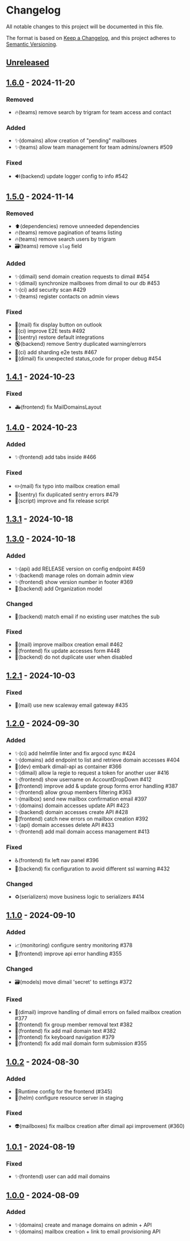 # Changelog

All notable changes to this project will be documented in this file.

The format is based on [Keep a Changelog](https://keepachangelog.com/en/1.0.0),
and this project adheres to
[Semantic Versioning](https://semver.org/spec/v2.0.0.html).

## [Unreleased]

## [1.6.0] - 2024-11-20

### Removed

- 🔥(teams) remove search by trigram for team access and contact

### Added

- ✨(domains) allow creation of "pending" mailboxes
- ✨(teams) allow team management for team admins/owners #509

### Fixed

-  🔊(backend) update logger config to info #542

## [1.5.0] - 2024-11-14

### Removed

- ⬆️(dependencies) remove unneeded dependencies
- 🔥(teams) remove pagination of teams listing
- 🔥(teams) remove search users by trigram
- 🗃️(teams) remove `slug` field

### Added

- ✨(dimail) send domain creation requests to dimail #454
- ✨(dimail) synchronize mailboxes from dimail to our db #453
- ✨(ci) add security scan #429
- ✨(teams) register contacts on admin views

### Fixed

- 🐛(mail) fix display button on outlook
- 💚(ci) improve E2E tests #492
- 🔧(sentry) restore default integrations
- 🔇(backend) remove Sentry duplicated warning/errors
- 👷(ci) add sharding e2e tests  #467
- 🐛(dimail) fix unexpected status_code for proper debug #454

## [1.4.1] - 2024-10-23

### Fixed

- 🚑️(frontend) fix MailDomainsLayout

## [1.4.0] - 2024-10-23

### Added

- ✨(frontend) add tabs inside #466

### Fixed

- ✏️(mail) fix typo into mailbox creation email
- 🐛(sentry) fix duplicated sentry errors #479
- 🐛(script) improve and fix release script

## [1.3.1] - 2024-10-18

## [1.3.0] - 2024-10-18

### Added

- ✨(api) add RELEASE version on config endpoint #459
- ✨(backend) manage roles on domain admin view
- ✨(frontend) show version number in footer #369
- 👔(backend) add Organization model

### Changed

- 🛂(backend) match email if no existing user matches the sub

### Fixed

- 💄(mail) improve mailbox creation email #462
- 🐛(frontend) fix update accesses form #448
- 🛂(backend) do not duplicate user when disabled

## [1.2.1] - 2024-10-03

### Fixed

- 🔧(mail) use new scaleway email gateway #435 


## [1.2.0] - 2024-09-30


### Added

- ✨(ci) add helmfile linter and fix argocd sync #424 
- ✨(domains) add endpoint to list and retrieve domain accesses #404
- 🍱(dev) embark dimail-api as container #366
- ✨(dimail) allow la regie to request a token for another user #416
- ✨(frontend) show username on AccountDropDown #412
- 🥅(frontend) improve add & update group forms error handling #387
- ✨(frontend) allow group members filtering #363
- ✨(mailbox) send new mailbox confirmation email #397
- ✨(domains) domain accesses update API #423
- ✨(backend) domain accesses create API #428
- 🥅(frontend) catch new errors on mailbox creation #392
- ✨(api) domain accesses delete API #433
- ✨(frontend) add mail domain access management #413

### Fixed

- ♿️(frontend) fix left nav panel #396
- 🔧(backend) fix configuration to avoid different ssl warning #432 

### Changed

- ♻️(serializers) move business logic to serializers #414 

## [1.1.0] - 2024-09-10

### Added

- 📈(monitoring) configure sentry monitoring #378
- 🥅(frontend) improve api error handling #355

### Changed

- 🗃️(models) move dimail 'secret' to settings #372 

### Fixed

- 🐛(dimail) improve handling of dimail errors on failed mailbox creation #377
- 💬(frontend) fix group member removal text #382
- 💬(frontend) fix add mail domain text #382
- 🐛(frontend) fix keyboard navigation #379
- 🐛(frontend) fix add mail domain form submission #355

## [1.0.2] - 2024-08-30

### Added

- 🔧Runtime config for the frontend (#345)
- 🔧(helm) configure resource server in staging

### Fixed 

- 👽️(mailboxes) fix mailbox creation after dimail api improvement (#360)

## [1.0.1] - 2024-08-19

### Fixed

- ✨(frontend) user can add mail domains

## [1.0.0] - 2024-08-09

### Added

- ✨(domains) create and manage domains on admin + API
- ✨(domains) mailbox creation + link to email provisioning API

[unreleased]: https://github.com/numerique-gouv/people/compare/v1.6.0...main
[1.6.0]: https://github.com/numerique-gouv/people/releases/v1.6.0
[1.5.0]: https://github.com/numerique-gouv/people/releases/v1.5.0
[1.4.1]: https://github.com/numerique-gouv/people/releases/v1.4.1
[1.4.0]: https://github.com/numerique-gouv/people/releases/v1.4.0
[1.3.1]: https://github.com/numerique-gouv/people/releases/v1.3.1
[1.3.0]: https://github.com/numerique-gouv/people/releases/v1.3.0
[1.2.1]: https://github.com/numerique-gouv/people/releases/v1.2.1
[1.2.0]: https://github.com/numerique-gouv/people/releases/v1.2.0
[1.1.0]: https://github.com/numerique-gouv/people/releases/v1.1.0
[1.0.2]: https://github.com/numerique-gouv/people/releases/v1.0.2
[1.0.1]: https://github.com/numerique-gouv/people/releases/v1.0.1
[1.0.0]: https://github.com/numerique-gouv/people/releases/v1.0.0
